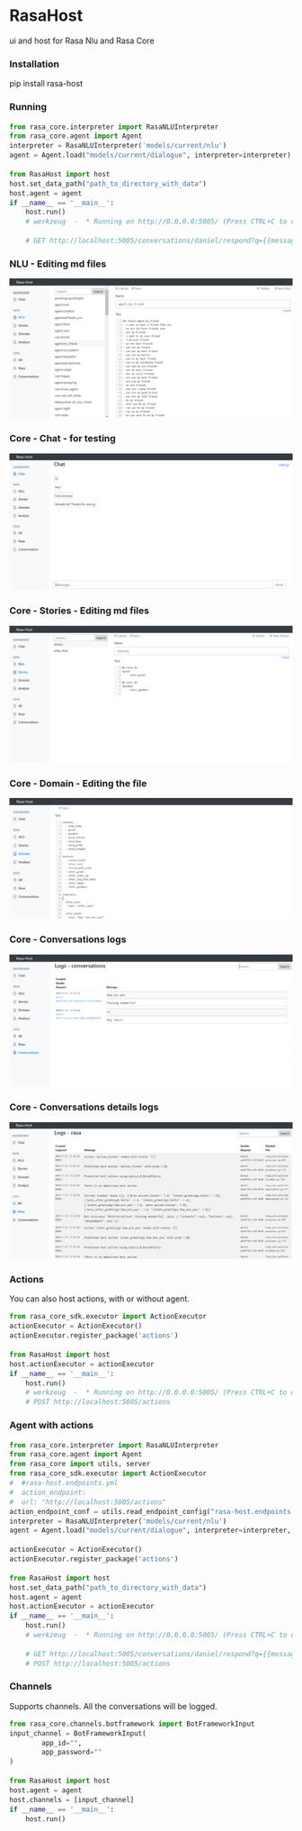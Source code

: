 # RasaHost

ui and host for Rasa Nlu and Rasa Core

### Installation
pip install rasa-host

### Running
```python
from rasa_core.interpreter import RasaNLUInterpreter
from rasa_core.agent import Agent
interpreter = RasaNLUInterpreter('models/current/nlu')
agent = Agent.load("models/current/dialogue", interpreter=interpreter)

from RasaHost import host
host.set_data_path("path_to_directory_with_data")
host.agent = agent
if __name__ == '__main__':    
    host.run()
    # werkzeug  -  * Running on http://0.0.0.0:5005/ (Press CTRL+C to quit)
    
    # GET http://localhost:5005/conversations/daniel/respond?q={{message}}
```



### NLU - Editing md files
![Rasa Nlu Editor](doc/data-nlu.PNG "Rasa Nlu Editor")

### Core - Chat - for testing
![Rasa Chat](doc/chat.PNG "Rasa Chat")

### Core - Stories - Editing md files
![Rasa Core Stories Editor](doc/data-stories.PNG "Rasa Core Stories Editor")

### Core - Domain - Editing the file
![Rasa Domain Editor](doc/data-domain.PNG "Rasa Domain Editor")

### Core - Conversations logs
![Rasa Conversations](doc/logs-conversations.PNG "Rasa Conversations")

### Core - Conversations details logs
![Rasa Logs](doc/logs-rasa.PNG "Rasa Logs")


### Actions
You can also host actions, with or without agent.
```python
from rasa_core_sdk.executor import ActionExecutor
actionExecutor = ActionExecutor()
actionExecutor.register_package('actions')

from RasaHost import host
host.actionExecutor = actionExecutor
if __name__ == '__main__':    
    host.run()
    # werkzeug  -  * Running on http://0.0.0.0:5005/ (Press CTRL+C to quit)
    # POST http://localhost:5005/actions
```

### Agent with actions
```python
from rasa_core.interpreter import RasaNLUInterpreter
from rasa_core.agent import Agent
from rasa_core import utils, server
from rasa_core_sdk.executor import ActionExecutor
#  #rasa-host.endpoints.yml
#  action_endpoint:
#  url: "http://localhost:5005/actions"
action_endpoint_conf = utils.read_endpoint_config("rasa-host.endpoints.yml", endpoint_type="action_endpoint")
interpreter = RasaNLUInterpreter('models/current/nlu')
agent = Agent.load("models/current/dialogue", interpreter=interpreter, action_endpoint=action_endpoint_conf)

actionExecutor = ActionExecutor()
actionExecutor.register_package('actions')

from RasaHost import host
host.set_data_path("path_to_directory_with_data")
host.agent = agent
host.actionExecutor = actionExecutor
if __name__ == '__main__':    
    host.run()
    # werkzeug  -  * Running on http://0.0.0.0:5005/ (Press CTRL+C to quit)
    
    # GET http://localhost:5005/conversations/daniel/respond?q={{message}}
    # POST http://localhost:5005/actions
```

### Channels
Supports channels. All the conversations will be logged.
```python
from rasa_core.channels.botframework import BotFrameworkInput
input_channel = BotFrameworkInput(
        app_id="",
        app_password=""
)

from RasaHost import host
host.agent = agent
host.channels = [input_channel]
if __name__ == '__main__':    
    host.run()
```


